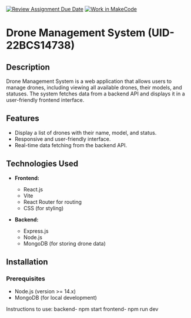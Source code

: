 [![Review Assignment Due Date](https://classroom.github.com/assets/deadline-readme-button-22041afd0340ce965d47ae6ef1cefeee28c7c493a6346c4f15d667ab976d596c.svg)](https://classroom.github.com/a/jMgR4AG6)
[![Work in MakeCode](https://classroom.github.com/assets/work-in-make-code-8824cc13a1a3f34ffcd245c82f0ae96fdae6b7d554b6539aec3a03a70825519c.svg)](https://classroom.github.com/online_ide?assignment_repo_id=17599646&assignment_repo_type=AssignmentRepo)
# Drone Management System   (UID-22BCS14738)

## Description
Drone Management System is a web application that allows users to manage drones, including viewing all available drones, their models, and statuses. The system fetches data from a backend API and displays it in a user-friendly frontend interface.

## Features
- Display a list of drones with their name, model, and status.
- Responsive and user-friendly interface.
- Real-time data fetching from the backend API.

## Technologies Used
- **Frontend:**
  - React.js
  - Vite
  - React Router for routing
  - CSS (for styling)
  
- **Backend:**
  - Express.js
  - Node.js
  - MongoDB (for storing drone data)

## Installation

### Prerequisites
- Node.js (version >= 14.x)
- MongoDB (for local development)

Instructions to use: 
backend- npm start
frontend- npm run dev
